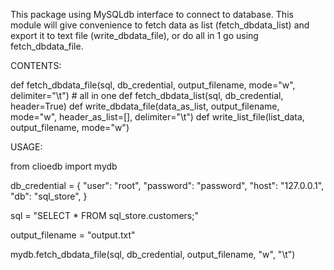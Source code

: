 This package using MySQLdb interface to connect to database.
This module will give convenience to fetch data as list (fetch_dbdata_list) and export it to text file (write_dbdata_file), or do all in 1 go using fetch_dbdata_file.

CONTENTS:

def fetch_dbdata_file(sql, db_credential, output_filename, mode="w", delimiter="\t") # all in one
def fetch_dbdata_list(sql, db_credential, header=True)
def write_dbdata_file(data_as_list, output_filename, mode="w", header_as_list=[], delimiter="\t")
def write_list_file(list_data, output_filename, mode="w")

USAGE:

from clioedb import mydb

db_credential = {
"user": "root",
"password": "password",
"host": "127.0.0.1",
"db": "sql_store",
}

sql = "SELECT \* FROM sql_store.customers;"

output_filename = "output.txt"

mydb.fetch_dbdata_file(sql, db_credential, output_filename, "w", "\t")
